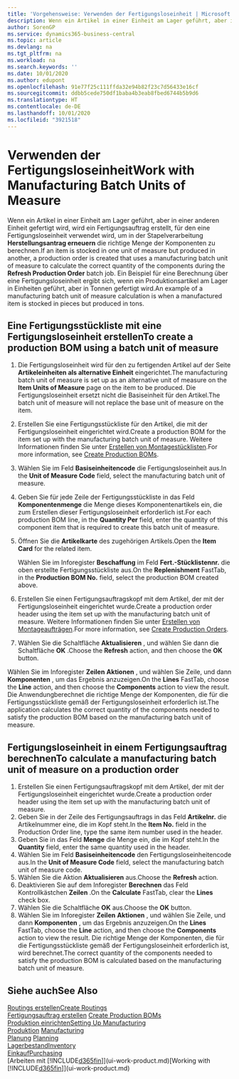 ```yaml
---
title: 'Vorgehensweise: Verwenden der Fertigungsloseinheit | Microsoft Docs'
description: Wenn ein Artikel in einer Einheit am Lager geführt, aber in einer anderen Einheit gefertigt wird, kann ein Fertigungsauftrag erstellt werden, für den eine Fertigungsloseinheit verwendet wird, um in der Stapelverarbeitung FA berechnen die richtige Menge der Komponenten zu berechnen. Ein Beispiel für eine Berechnung über eine Fertigungsloseinheit ergibt sich, wenn ein Produktionsartikel am Lager in Einheiten geführt, aber in Tonnen gefertigt wird.
author: SorenGP
ms.service: dynamics365-business-central
ms.topic: article
ms.devlang: na
ms.tgt_pltfrm: na
ms.workload: na
ms.search.keywords: ''
ms.date: 10/01/2020
ms.author: edupont
ms.openlocfilehash: 91e77f25c111ffda32e94b82f23c7d56433e16cf
ms.sourcegitcommit: ddbb5cede750df1baba4b3eab8fbed6744b5b9d6
ms.translationtype: HT
ms.contentlocale: de-DE
ms.lasthandoff: 10/01/2020
ms.locfileid: "3921518"
---
```

# <a name="work-with-manufacturing-batch-units-of-measure"></a><span data-ttu-id="8346f-104">Verwenden der Fertigungsloseinheit</span><span class="sxs-lookup"><span data-stu-id="8346f-104">Work with Manufacturing Batch Units of Measure</span></span>
<span data-ttu-id="8346f-105">Wenn ein Artikel in einer Einheit am Lager geführt, aber in einer anderen Einheit gefertigt wird, wird ein Fertigungsauftrag erstellt, für den eine Fertigungsloseinheit verwendet wird, um in der Stapelverarbeitung **Herstellungsantrag erneuern** die richtige Menge der Komponenten zu berechnen.</span><span class="sxs-lookup"><span data-stu-id="8346f-105">If an item is stocked in one unit of measure but produced in another, a production order is created that uses a manufacturing batch unit of measure to calculate the correct quantity of the components during the **Refresh Production Order** batch job.</span></span> <span data-ttu-id="8346f-106">Ein Beispiel für eine Berechnung über eine Fertigungsloseinheit ergibt sich, wenn ein Produktionsartikel am Lager in Einheiten geführt, aber in Tonnen gefertigt wird.</span><span class="sxs-lookup"><span data-stu-id="8346f-106">An example of a manufacturing batch unit of measure calculation is when a manufactured item is stocked in pieces but produced in tons.</span></span>  

## <a name="to-create-a-production-bom-using-a-batch-unit-of-measure"></a><span data-ttu-id="8346f-107">Eine Fertigungsstückliste mit eine Fertigungsloseinheit erstellen</span><span class="sxs-lookup"><span data-stu-id="8346f-107">To create a production BOM using a batch unit of measure</span></span>  
1.  <span data-ttu-id="8346f-108">Die Fertigungsloseinheit wird für den zu fertigenden Artikel auf der Seite **Artikeleinheiten als alternative Einheit** eingerichtet.</span><span class="sxs-lookup"><span data-stu-id="8346f-108">The manufacturing batch unit of measure is set up as an alternative unit of measure on the **Item Units of Measure** page on the item to be produced.</span></span> <span data-ttu-id="8346f-109">Die Fertigungsloseinheit ersetzt nicht die Basiseinheit für den Artikel.</span><span class="sxs-lookup"><span data-stu-id="8346f-109">The batch unit of measure will not replace the base unit of measure on the item.</span></span>  
2.  <span data-ttu-id="8346f-110">Erstellen Sie eine Fertigungsstückliste für den Artikel, die mit der Fertigungsloseinheit eingerichtet wird.</span><span class="sxs-lookup"><span data-stu-id="8346f-110">Create a production BOM for the item set up with the manufacturing batch unit of measure.</span></span> <span data-ttu-id="8346f-111">Weitere Informationen finden Sie unter [Erstellen von Montagestücklisten](production-how-to-create-production-boms.md).</span><span class="sxs-lookup"><span data-stu-id="8346f-111">For more information, see [Create Production BOMs](production-how-to-create-production-boms.md).</span></span>  
3.  <span data-ttu-id="8346f-112">Wählen Sie im Feld **Basiseinheitencode** die Fertigungsloseinheit aus.</span><span class="sxs-lookup"><span data-stu-id="8346f-112">In the **Unit of Measure Code** field, select the manufacturing batch unit of measure.</span></span>  
4.  <span data-ttu-id="8346f-113">Geben Sie für jede Zeile der Fertigungsstückliste in das Feld **Komponentenmenge** die Menge dieses Komponentenartikels ein, die zum Erstellen dieser Fertigungsloseinheit erforderlich ist.</span><span class="sxs-lookup"><span data-stu-id="8346f-113">For each production BOM line, in the **Quantity Per** field, enter the quantity of this component item that is required to create this batch unit of measure.</span></span>  
5.  <span data-ttu-id="8346f-114">Öffnen Sie die **Artikelkarte** des zugehörigen Artikels.</span><span class="sxs-lookup"><span data-stu-id="8346f-114">Open the **Item Card** for the related item.</span></span>  

    <span data-ttu-id="8346f-115">Wählen Sie im Inforegister **Beschaffung** im Feld **Fert.-Stücklistennr.** die oben erstellte Fertigungsstückliste aus.</span><span class="sxs-lookup"><span data-stu-id="8346f-115">On the **Replenishment** FastTab, in the **Production BOM No.** field, select the production BOM created above.</span></span>  
6.  <span data-ttu-id="8346f-116">Erstellen Sie einen Fertigungsauftragskopf mit dem Artikel, der mit der Fertigungsloseinheit eingerichtet wurde.</span><span class="sxs-lookup"><span data-stu-id="8346f-116">Create a production order header using the item set up with the manufacturing batch unit of measure.</span></span> <span data-ttu-id="8346f-117">Weitere Informationen finden Sie unter [Erstellen von Montageaufträgen](production-how-to-create-production-orders.md).</span><span class="sxs-lookup"><span data-stu-id="8346f-117">For more information, see [Create Production Orders](production-how-to-create-production-orders.md).</span></span>  
7.  <span data-ttu-id="8346f-118">Wählen Sie die Schaltfläche **Aktualisieren** , und wählen Sie dann die Schaltfläche **OK** .</span><span class="sxs-lookup"><span data-stu-id="8346f-118">Choose the **Refresh** action, and then choose  the **OK** button.</span></span>  

<span data-ttu-id="8346f-119">Wählen Sie im Inforegister **Zeilen** **Aktionen** , und wählen Sie Zeile, und dann **Komponenten** , um das Ergebnis anzuzeigen.</span><span class="sxs-lookup"><span data-stu-id="8346f-119">On the **Lines** FastTab, choose the **Line** action, and then choose the **Components** action to view the result.</span></span> <span data-ttu-id="8346f-120">Die Anwendungberechnet die richtige Menge der Komponenten, die für die Fertigungsstückliste gemäß der Fertigungsloseinheit erforderlich ist.</span><span class="sxs-lookup"><span data-stu-id="8346f-120">The application calculates the correct quantity of the components needed to satisfy the production BOM based on the manufacturing batch unit of measure.</span></span>  

## <a name="to-calculate-a-manufacturing-batch-unit-of-measure-on-a-production-order"></a><span data-ttu-id="8346f-121">Fertigungsloseinheit in einem Fertigungsauftrag berechnen</span><span class="sxs-lookup"><span data-stu-id="8346f-121">To calculate a manufacturing batch unit of measure on a production order</span></span>  
1.  <span data-ttu-id="8346f-122">Erstellen Sie einen Fertigungsauftragskopf mit dem Artikel, der mit der Fertigungsloseinheit eingerichtet wurde.</span><span class="sxs-lookup"><span data-stu-id="8346f-122">Create a production order header using the item set up with the manufacturing batch unit of measure.</span></span>  
2.  <span data-ttu-id="8346f-123">Geben Sie in der Zeile des Fertigungsauftrags in das Feld **Artikelnr.** die Artikelnummer eine, die im Kopf steht.</span><span class="sxs-lookup"><span data-stu-id="8346f-123">In the **Item No.** field in the Production Order line, type the same item number used in the header.</span></span>  
3.  <span data-ttu-id="8346f-124">Geben Sie in das Feld **Menge** die Menge ein, die im Kopf steht.</span><span class="sxs-lookup"><span data-stu-id="8346f-124">In the **Quantity** field, enter the same quantity used in the header.</span></span>  
4.  <span data-ttu-id="8346f-125">Wählen Sie im Feld **Basiseinheitencode** den Fertigungsloseinheitencode aus.</span><span class="sxs-lookup"><span data-stu-id="8346f-125">In the **Unit of Measure Code** field, select the manufacturing batch unit of measure code.</span></span>  
5.  <span data-ttu-id="8346f-126">Wählen Sie die Aktion **Aktualisieren** aus.</span><span class="sxs-lookup"><span data-stu-id="8346f-126">Choose the **Refresh** action.</span></span>
6.  <span data-ttu-id="8346f-127">Deaktivieren Sie auf dem Inforegister **Berechnen** das Feld Kontrollkästchen **Zeilen** .</span><span class="sxs-lookup"><span data-stu-id="8346f-127">On the **Calculate** FastTab, clear the **Lines** check box.</span></span>  
7.  <span data-ttu-id="8346f-128">Wählen Sie die Schaltfläche **OK** aus.</span><span class="sxs-lookup"><span data-stu-id="8346f-128">Choose the **OK** button.</span></span>  
8.  <span data-ttu-id="8346f-129">Wählen Sie im Inforegister **Zeilen** **Aktionen** , und wählen Sie Zeile, und dann **Komponenten** , um das Ergebnis anzuzeigen.</span><span class="sxs-lookup"><span data-stu-id="8346f-129">On the **Lines** FastTab, choose the **Line** action, and then choose the **Components** action to view the result.</span></span> <span data-ttu-id="8346f-130">Die richtige Menge der Komponenten, die für die Fertigungsstückliste gemäß der Fertigungsloseinheit erforderlich ist, wird berechnet.</span><span class="sxs-lookup"><span data-stu-id="8346f-130">The correct quantity of the components needed to satisfy the production BOM is calculated based on the manufacturing batch unit of measure.</span></span>  

## <a name="see-also"></a><span data-ttu-id="8346f-131">Siehe auch</span><span class="sxs-lookup"><span data-stu-id="8346f-131">See Also</span></span>  
[<span data-ttu-id="8346f-132">Routings erstellen</span><span class="sxs-lookup"><span data-stu-id="8346f-132">Create Routings</span></span>](production-how-to-create-routings.md)  
<span data-ttu-id="8346f-133">[Fertigungsauftrag erstellen](production-how-to-create-production-boms.md)   </span><span class="sxs-lookup"><span data-stu-id="8346f-133">[Create Production BOMs](production-how-to-create-production-boms.md)   </span></span>  
[<span data-ttu-id="8346f-134">Produktion einrichten</span><span class="sxs-lookup"><span data-stu-id="8346f-134">Setting Up Manufacturing</span></span>](production-configure-production-processes.md)  
<span data-ttu-id="8346f-135">[Produktion](production-manage-manufacturing.md)  </span><span class="sxs-lookup"><span data-stu-id="8346f-135">[Manufacturing](production-manage-manufacturing.md)  </span></span>  
<span data-ttu-id="8346f-136">[Planung](production-planning.md) </span><span class="sxs-lookup"><span data-stu-id="8346f-136">[Planning](production-planning.md) </span></span>  
[<span data-ttu-id="8346f-137">Lagerbestand</span><span class="sxs-lookup"><span data-stu-id="8346f-137">Inventory</span></span>](inventory-manage-inventory.md)  
[<span data-ttu-id="8346f-138">Einkauf</span><span class="sxs-lookup"><span data-stu-id="8346f-138">Purchasing</span></span>](purchasing-manage-purchasing.md)  
<span data-ttu-id="8346f-139">[Arbeiten mit [!INCLUDE[d365fin](includes/d365fin_md.md)]](ui-work-product.md)</span><span class="sxs-lookup"><span data-stu-id="8346f-139">[Working with [!INCLUDE[d365fin](includes/d365fin_md.md)]](ui-work-product.md)</span></span>  
